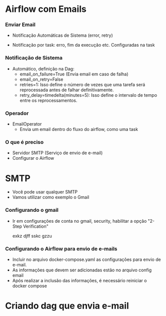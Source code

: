 # Airflow com Emails

### Enviar Email

- Notificação Automáticas de Sistema (error, retry)

- Notificação por task: erro, fim da execução etc. Configuradas na task

### Notificação de Sistema

- Automático, definição na Dag:
   - email_on_failure=True (Envia email em caso de falha)
   - email_on_retry=False 
   - retries=1: Isso define o número de vezes que uma tarefa será reprocessada antes de falhar definitivamente.
   - retry_delay=timedelta(minutes=5):
     Isso define o intervalo de tempo entre os reprocessamentos.

### Operador

- EmailOperator
   - Envia um email dentro do fluxo do airflow, como uma task

### O que é preciso

- Servidor SMTP (Serviço de envio de e-mail)
- Configurar o Airflow


# SMTP

- Você pode usar qualquer SMTP
- Vamos utilizar como exemplo o Gmail


### Configurando o gmail

- Ir em configurações de conta no gmail, security, habilitar a opção "2-Step Verification"

  exkz djff sskc gzzu

### Configurando o Airflow para envio de e-mails

- Incluir no arquivo docker-compose.yaml as configurações para envio de e-mail.
- As informações que devem ser adicionadas estão no arquivo config email
- Após realizar a inclusão das informações, é necessário reiniciar o docker compose

# Criando dag que envia e-mail


